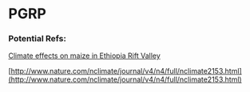 PGRP
====

### Potential Refs:

[Climate effects on maize in Ethiopia Rift Valley](http://www.sciencedirect.com/science/article/pii/S0378429014000483)

[http://www.nature.com/nclimate/journal/v4/n4/full/nclimate2153.html](http://www.nature.com/nclimate/journal/v4/n4/full/nclimate2153.html)
